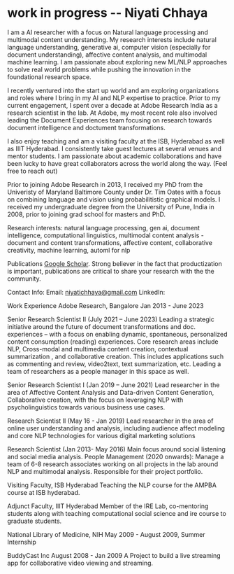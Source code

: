 # work in progress -- Niyati Chhaya

I am a AI researcher with a focus on Natural language processing and multimodal content understanding. My research interests include natural language understanding, generative ai, computer vision (especially for document understanding), affective content analysis, and multimodal machine learning. I am passionate about exploring new ML/NLP approaches to solve real world problems while pushing the innovation in the foundational research space. 

I recently ventured into the start up world and am exploring organizations and roles where I bring in my AI and NLP expertise to practice. Prior to my current engagement, I spent over a decade at Adobe Research India as a research scientist in the lab. At Adobe, my most recent role also involved leading the Document Experiences team focusing on research towards document intelligence and doctument transformations. 

I also enjoy teaching and am a visiting faculty at the ISB, Hyderabad as well as IIIT Hyderabad. I consistently take guest lectures at several venues and mentor students. I am passionate about academic collaborations and have been lucky to have great collaborators across the world along the way. (Feel free to reach out)

Prior to joining Adobe Research in 2013, I received my PhD from the Univeristy of Maryland Baltimore County under Dr. Tim Oates with a focus on combining language and vision using probabilitistic graphical models. I received my undergraduate degree from the University of Pune, India in 2008, prior to joining grad school for masters and PhD. 

Research interests: 
natural language processing, gen ai, document intelligence, computational linguistics, multimodal content analysis - document and content transformations, affective content, collaborative creativity, machine learning, automl for nlp


Publications [Google Scholar](https://scholar.google.co.in/citations?hl=en&user=BWf7328AAAAJ&view_op=list_works&sortby=pubdate).
Strong believer in the fact that productization is important, publications are critical to share your research with the the community. 

Contact Info: 
Email: niyatichhaya@gmail.com
LinkedIn: 

Work Experience
Adobe Research, Bangalore
Jan 2013 - June 2023

Senior Research Scientist II (July 2021 – June 2023)
Leading a strategic initiative around the future of document transformations and doc. experiences – with a focus on
enabling dynamic, spontaneous, personalized content consumption (reading) experiences. Core
research areas include NLP, Cross-modal and multimedia content creation, contextual
summarization , and collaborative creation. This includes applications such as commenting and
review, video2text, text summarization, etc. Leading a team of researchers as a people manager in this space as well. 

Senior Research Scientist I (Jan 2019 – June 2021)
Lead researcher in the area of Affective Content Analysis and Data-driven Content Generation,
Collaborative creation, with the focus on leveraging NLP with psycholinguistics towards various
business use cases.

Research Scientist II (May 16 - Jan 2019)
Lead researcher in the area of online user understanding and analysis, including audience
affect modeling and core NLP technologies for various digital marketing solutions

Research Scientist (Jan 2013- May 2016)
Main focus around social listening and social media analysis.
People Management (2020 onwards): Manage a team of 6-8 research associates working on
all projects in the lab around NLP and multimodal analysis. Responsible for their project
portfolio.

Visiting Faculty, ISB Hyderabad
Teaching the NLP course for the AMPBA course at ISB hyderabad. 

Adjunct Faculty, IIIT Hyderabad
Member of the IRE Lab, co-mentoring students along with teaching computational social science and ire course to graduate students. 

National Library of Medicine, NIH
May 2009 - August 2009, Summer Internship

BuddyCast Inc
August 2008 - Jan 2009
A Project to build a live streaming app for collaborative video viewing and streaming.

